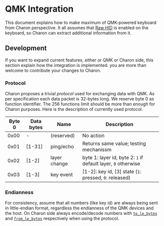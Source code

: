 # QMK Integration

This document explains how to make maximum of QMK-powered keyboard from
Charon perspective. It all assumes that [Raw HID](https://docs.qmk.fm/features/rawhid)
is enabled on the keyboard, so Charon can extract additional information from it.

## Development 

If you want to expand current features, either or QMK or Charon side, this section explain how
the integration is implemented. you are more than welcome to contribute your changes to Charon.

### Protocol

Charon proposes a trivial *protocol* used for exchanging data with QMK.
As per specification each data packet is 32-bytes long. We reserve byte 0
as function identifier. The 256 functions limit should be more than enough
for Charon purposes. Here is the description of currently used protocol.

| Byte 0  | Data bytes | Name         | Description                                                |
|---------|------------|--------------|------------------------------------------------------------|
| 0x00    | -          | (reserved)   | No action                                                  |
| 0x01    | [1-31]     | ping/echo    | Returns same value; testing mechanissm                     |
| 0x02    | [1-2]      | layer change | byte 1: layer id, byte 2: `1` if default layer, `0` otherwise |
| 0x03    | [1-3]      | key event    | [1-2]: key id, [3] state (`1`: pressed, `0`: released)       |


### Endianness

For consistency, assume that all numbers (like key id) are always being sent in little-endian format,
regardless the endianness of the QMK devices and the host. On Charon side always encode/decode numbers 
with [`to_le_bytes`](https://doc.rust-lang.org/std/primitive.f16.html#method.to_le_bytes) and
[`from_le_bytes`](https://doc.rust-lang.org/std/primitive.f16.html#method.from_le_bytes) 
respectively when using the protocol. 
